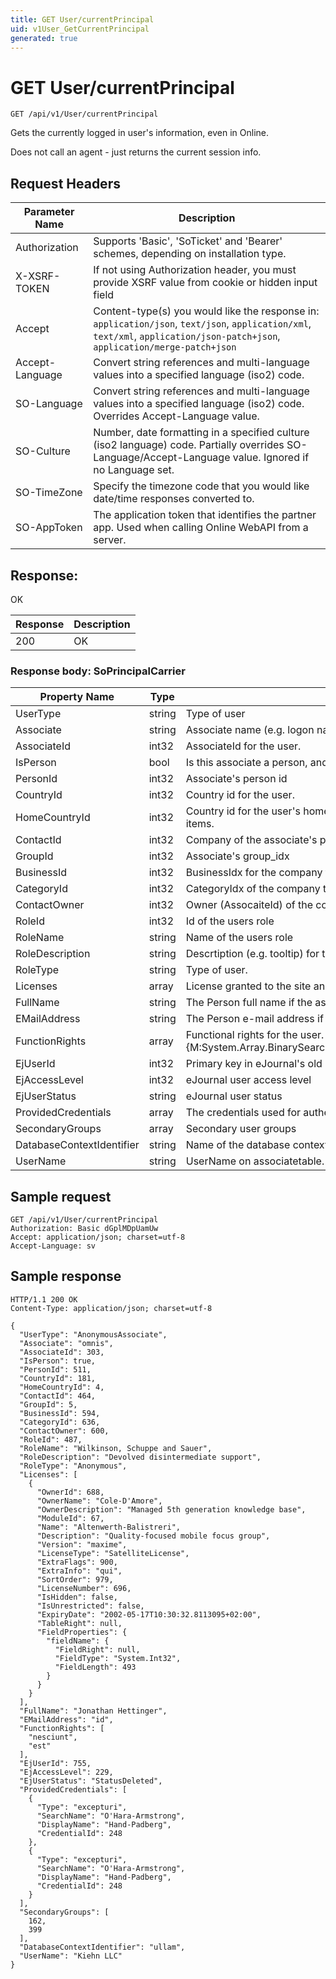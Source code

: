 ```yaml
---
title: GET User/currentPrincipal
uid: v1User_GetCurrentPrincipal
generated: true
---
```


# GET User/currentPrincipal

```http
GET /api/v1/User/currentPrincipal
```

Gets the currently logged in user's information, even in Online.


Does not call an agent - just returns the current session info.







## Request Headers

| Parameter Name | Description |
|----------------|-------------|
| Authorization  | Supports 'Basic', 'SoTicket' and 'Bearer' schemes, depending on installation type. |
| X-XSRF-TOKEN   | If not using Authorization header, you must provide XSRF value from cookie or hidden input field |
| Accept         | Content-type(s) you would like the response in: `application/json`, `text/json`, `application/xml`, `text/xml`, `application/json-patch+json`, `application/merge-patch+json` |
| Accept-Language | Convert string references and multi-language values into a specified language (iso2) code. |
| SO-Language | Convert string references and multi-language values into a specified language (iso2) code. Overrides Accept-Language value. |
| SO-Culture | Number, date formatting in a specified culture (iso2 language) code. Partially overrides SO-Language/Accept-Language value. Ignored if no Language set. |
| SO-TimeZone | Specify the timezone code that you would like date/time responses converted to. |
| SO-AppToken | The application token that identifies the partner app. Used when calling Online WebAPI from a server. |


## Response:

OK

| Response | Description |
|----------------|-------------|
| 200 | OK |

### Response body: SoPrincipalCarrier

| Property Name | Type |  Description |
|----------------|------|--------------|
| UserType | string | Type of user |
| Associate | string | Associate name (e.g. logon name) for the user |
| AssociateId | int32 | AssociateId for the user. |
| IsPerson | bool | Is this associate a person, and not a resource? |
| PersonId | int32 | Associate's person id |
| CountryId | int32 | Country id for the user. |
| HomeCountryId | int32 | Country id for the user's home country.  This is the default country id when creating new items. |
| ContactId | int32 | Company of the associate's person |
| GroupId | int32 | Associate's group_idx |
| BusinessId | int32 | BusinessIdx for the company that the user belongs to. |
| CategoryId | int32 | CategoryIdx of the company that the user belongs to. |
| ContactOwner | int32 | Owner (AssocaiteId) of the company that the user belongs to. |
| RoleId | int32 | Id of the users role |
| RoleName | string | Name of the users role |
| RoleDescription | string | Descrtiption (e.g. tooltip) for the users role |
| RoleType | string | Type of user. |
| Licenses | array | License granted to the site and user. |
| FullName | string | The Person full name if the associate is a person. Use IsPerson to check |
| EMailAddress | string | The Person e-mail address if the associate is a person. Use IsPerson to check |
| FunctionRights | array | Functional rights for the user.  This array is sorted so a lookup can be performed using {M:System.Array.BinarySearch(System.Array,System.Int32,System.Int32,System.Object)}. |
| EjUserId | int32 | Primary key in eJournal's old user table. |
| EjAccessLevel | int32 | eJournal user access level |
| EjUserStatus | string | eJournal user status |
| ProvidedCredentials | array | The credentials used for authenticating this user. |
| SecondaryGroups | array | Secondary user groups |
| DatabaseContextIdentifier | string | Name of the database context |
| UserName | string | UserName on associatetable. Same as SuperId from Online |

## Sample request

```http!
GET /api/v1/User/currentPrincipal
Authorization: Basic dGplMDpUamUw
Accept: application/json; charset=utf-8
Accept-Language: sv
```

## Sample response

```http_
HTTP/1.1 200 OK
Content-Type: application/json; charset=utf-8

{
  "UserType": "AnonymousAssociate",
  "Associate": "omnis",
  "AssociateId": 303,
  "IsPerson": true,
  "PersonId": 511,
  "CountryId": 181,
  "HomeCountryId": 4,
  "ContactId": 464,
  "GroupId": 5,
  "BusinessId": 594,
  "CategoryId": 636,
  "ContactOwner": 600,
  "RoleId": 487,
  "RoleName": "Wilkinson, Schuppe and Sauer",
  "RoleDescription": "Devolved disintermediate support",
  "RoleType": "Anonymous",
  "Licenses": [
    {
      "OwnerId": 688,
      "OwnerName": "Cole-D'Amore",
      "OwnerDescription": "Managed 5th generation knowledge base",
      "ModuleId": 67,
      "Name": "Altenwerth-Balistreri",
      "Description": "Quality-focused mobile focus group",
      "Version": "maxime",
      "LicenseType": "SatelliteLicense",
      "ExtraFlags": 900,
      "ExtraInfo": "qui",
      "SortOrder": 979,
      "LicenseNumber": 696,
      "IsHidden": false,
      "IsUnrestricted": false,
      "ExpiryDate": "2002-05-17T10:30:32.8113095+02:00",
      "TableRight": null,
      "FieldProperties": {
        "fieldName": {
          "FieldRight": null,
          "FieldType": "System.Int32",
          "FieldLength": 493
        }
      }
    }
  ],
  "FullName": "Jonathan Hettinger",
  "EMailAddress": "id",
  "FunctionRights": [
    "nesciunt",
    "est"
  ],
  "EjUserId": 755,
  "EjAccessLevel": 229,
  "EjUserStatus": "StatusDeleted",
  "ProvidedCredentials": [
    {
      "Type": "excepturi",
      "SearchName": "O'Hara-Armstrong",
      "DisplayName": "Hand-Padberg",
      "CredentialId": 248
    },
    {
      "Type": "excepturi",
      "SearchName": "O'Hara-Armstrong",
      "DisplayName": "Hand-Padberg",
      "CredentialId": 248
    }
  ],
  "SecondaryGroups": [
    162,
    399
  ],
  "DatabaseContextIdentifier": "ullam",
  "UserName": "Kiehn LLC"
}
```